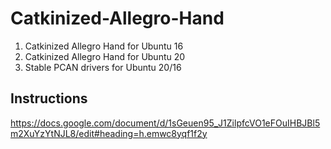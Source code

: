 # Catkinized-Allegro-Hand
1. Catkinized Allegro Hand for Ubuntu 16
2. Catkinized Allegro Hand for Ubuntu 20
3. Stable PCAN drivers for Ubuntu 20/16


## Instructions
https://docs.google.com/document/d/1sGeuen95_J1ZilpfcVO1eFOuIHBJBl5m2XuYzYtNJL8/edit#heading=h.emwc8yqf1f2y
